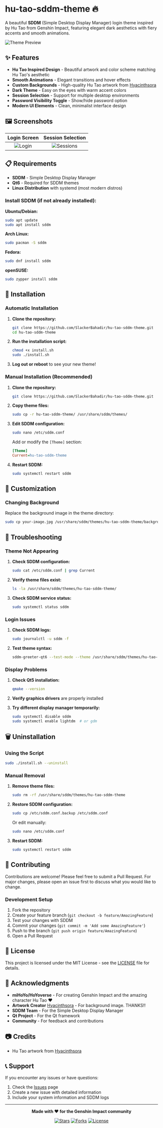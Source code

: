 # hu-tao-sddm-theme 🔥

A beautiful **SDDM** (Simple Desktop Display Manager) login theme inspired by Hu Tao from Genshin Impact, featuring elegant dark aesthetics with fiery accents and smooth animations.

![Theme Preview](assets/screenshots/login.png)

## ✨ Features

- **Hu Tao Inspired Design** - Beautiful artwork and color scheme matching Hu Tao's aesthetic
- **Smooth Animations** - Elegant transitions and hover effects
- **Custom Backgrounds** - High-quality Hu Tao artwork from [Hyacinthsora](https://www.pixiv.net/en/users/15748136)
- **Dark Theme** - Easy on the eyes with warm accent colors
- **Session Selection** - Support for multiple desktop environments
- **Password Visibility Toggle** - Show/hide password option
- **Modern UI Elements** - Clean, minimalist interface design

## 🖼️ Screenshots

| Login Screen | Session Selection |
|:------------:|:-----------------:|
| ![Login](assets/screenshots/login.png) | ![Sessions](assets/screenshots/sessions.png) |

## 📋 Requirements

- **SDDM** - Simple Desktop Display Manager
- **Qt6** - Required for SDDM themes
- **Linux Distribution** with systemd (most modern distros)

### Install SDDM (if not already installed):

**Ubuntu/Debian:**
```bash
sudo apt update
sudo apt install sddm
```

**Arch Linux:**
```bash
sudo pacman -S sddm
```

**Fedora:**
```bash
sudo dnf install sddm
```

**openSUSE:**
```bash
sudo zypper install sddm
```

## 🚀 Installation

### Automatic Installation

1. **Clone the repository:**
   ```bash
   git clone https://github.com/SlackerBahadir/hu-tao-sddm-theme.git
   cd hu-tao-sddm-theme
   ```

2. **Run the installation script:**
   ```bash
   chmod +x install.sh
   sudo ./install.sh
   ```

3. **Log out or reboot** to see your new theme!

### Manual Installation (Recommended)

1. **Clone the repository:**
   ```bash
   git clone https://github.com/SlackerBahadir/hu-tao-sddm-theme.git
   ```

2. **Copy theme files:**
   ```bash
   sudo cp -r hu-tao-sddm-theme/ /usr/share/sddm/themes/
   ```

3. **Edit SDDM configuration:**
   ```bash
   sudo nano /etc/sddm.conf
   ```
   
   Add or modify the `[Theme]` section:
   ```ini
   [Theme]
   Current=hu-tao-sddm-theme
   ```

4. **Restart SDDM:**
   ```bash
   sudo systemctl restart sddm
   ```

## 🎨 Customization

### Changing Background

Replace the background image in the theme directory:
```bash
sudo cp your-image.jpg /usr/share/sddm/themes/hu-tao-sddm-theme/background.png
```

## 🔧 Troubleshooting

### Theme Not Appearing

1. **Check SDDM configuration:**
   ```bash
   sudo cat /etc/sddm.conf | grep Current
   ```

2. **Verify theme files exist:**
   ```bash
   ls -la /usr/share/sddm/themes/hu-tao-sddm-theme/
   ```

3. **Check SDDM service status:**
   ```bash
   sudo systemctl status sddm
   ```

### Login Issues

1. **Check SDDM logs:**
   ```bash
   sudo journalctl -u sddm -f
   ```

2. **Test theme syntax:**
   ```bash
   sddm-greeter-qt6 --test-mode --theme /usr/share/sddm/themes/hu-tao-sddm-theme
   ```

### Display Problems

1. **Check Qt5 installation:**
   ```bash
   qmake --version
   ```

2. **Verify graphics drivers** are properly installed

3. **Try different display manager temporarily:**
   ```bash
   sudo systemctl disable sddm
   sudo systemctl enable lightdm  # or gdm
   ```

## 🗑️ Uninstallation

### Using the Script

```bash
sudo ./install.sh --uninstall
```

### Manual Removal

1. **Remove theme files:**
   ```bash
   sudo rm -rf /usr/share/sddm/themes/hu-tao-sddm-theme
   ```

2. **Restore SDDM configuration:**
   ```bash
   sudo cp /etc/sddm.conf.backup /etc/sddm.conf
   ```
   
   Or edit manually:
   ```bash
   sudo nano /etc/sddm.conf
   ```

3. **Restart SDDM:**
   ```bash
   sudo systemctl restart sddm
   ```

## 🤝 Contributing

Contributions are welcome! Please feel free to submit a Pull Request. For major changes, please open an issue first to discuss what you would like to change.

### Development Setup

1. Fork the repository
2. Create your feature branch (`git checkout -b feature/AmazingFeature`)
3. Test your changes with SDDM
4. Commit your changes (`git commit -m 'Add some AmazingFeature'`)
5. Push to the branch (`git push origin feature/AmazingFeature`)
6. Open a Pull Request

## 📝 License

This project is licensed under the MIT License - see the [LICENSE](LICENSE) file for details.

## 🙏 Acknowledgments

- **miHoYo/HoYoverse** - For creating Genshin Impact and the amazing character Hu Tao ❤️
- **Artwork Creator** [Hyacinthsora](https://www.pixiv.net/en/users/15748136) - For background image. THANKS!!
- **SDDM Team** - For the Simple Desktop Display Manager
- **Qt Project** - For the Qt framework
- **Community** - For feedback and contributions

## 📷 Credits

- Hu Tao artwork from [Hyacinthsora](https://www.pixiv.net/en/users/15748136)

## 📞 Support

If you encounter any issues or have questions:

1. Check the [Issues](https://github.com/SlackerBahadir/hu-tao-sddm-theme/issues) page
2. Create a new issue with detailed information
3. Include your system information and SDDM logs

---

<div align="center">

**Made with ❤️ for the Genshin Impact community**

[![Stars](https://img.shields.io/github/stars/SlackerBahadir/hu-tao-sddm-theme?style=social)](https://github.com/SlackerBahadir/hu-tao-sddm-theme)
[![Forks](https://img.shields.io/github/forks/SlackerBahadir/hu-tao-sddm-theme?style=social)](https://github.com/SlackerBahadir/hu-tao-sddm-theme)
[![License](https://img.shields.io/github/license/SlackerBahadir/hu-tao-sddm-theme)](LICENSE)

</div>
